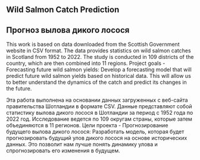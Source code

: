 ## Wild Salmon Catch Prediction
## Прогноз вылова дикого лосося

This work is based on data downloaded from the Scottish Government website in CSV format. The data provides statistics on wild salmon catches in Scotland from 1952 to 2022. The study is conducted in 109 districts of the country, which are then combined into 11 regions.
Project goals - Forecasting future wild salmon yields: Develop a forecasting model that will predict future wild salmon yields based on historical data. This will allow us to better understand the dynamics of the catch and predict its changes in the future.

Эта работа выполнена на основании данных загруженных с веб-сайта правительства Шотландии в формате CSV. Данные представляют собой статистику вылова дикого лосося в Шотландии за период с 1952 года по 2022 год. Исследование ведется по 109 округам страны, которые затем объединяются в 11 регионов.
Цели проекта - Прогнозирование будущего вылова дикого лосося: Разработать модель, которая будет прогнозировать будущий улов дикого лосося на основе исторических данных. Это позволит нам лучше понять динамику улова и спрогнозировать его изменения в будущем.

